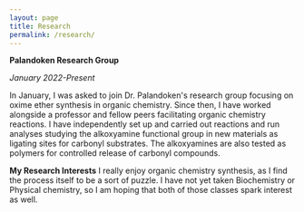```yaml
---
layout: page
title: Research
permalink: /research/
---
```


**Palandoken Research Group**

_January 2022-Present_

In January, I was asked to join Dr. Palandoken's research group focusing on oxime ether synthesis in organic chemistry. Since then, I have worked alongside a professor and fellow peers facilitating organic chemistry reactions. I have independently set up and carried out reactions and run analyses studying the alkoxyamine functional group in new materials as ligating sites for carbonyl substrates.  The alkoxyamines are also tested as polymers for controlled release of carbonyl compounds.


**My Research Interests**
I really enjoy organic chemistry synthesis, as I find the process itself to be a sort of puzzle. I have not yet taken Biochemistry or Physical chemistry, so I am hoping that both of those classes spark interest as well. 
